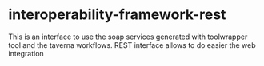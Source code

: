 # interoperability-framework-rest
This is an interface to use the soap services generated with toolwrapper tool and the taverna workflows. REST interface allows to do easier the web integration 
